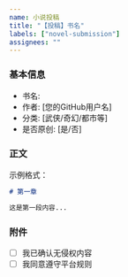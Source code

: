 ```yaml
---
name: 小说投稿
title: "【投稿】书名"
labels: ["novel-submission"]
assignees: ""
---
```


### 基本信息
- 书名: 
- 作者: [您的GitHub用户名]
- 分类: [武侠/奇幻/都市等]
- 是否原创: [是/否]

### 正文
<!-- 请在此粘贴Markdown格式的正文内容 -->

示例格式：
```markdown
# 第一章

这是第一段内容...
```

### 附件
- [ ] 我已确认无侵权内容
- [ ] 我同意遵守平台规则